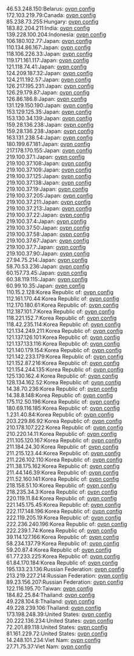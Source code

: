 46.53.248.150:Belarus: [ovpn config](vpn/46_53_248_150.ovpn)  
172.103.219.79:Canada: [ovpn config](vpn/172_103_219_79.ovpn)  
85.238.73.255:Hungary: [ovpn config](vpn/85_238_73_255.ovpn)  
183.82.204.211:India: [ovpn config](vpn/183_82_204_211.ovpn)  
139.228.100.204:Indonesia: [ovpn config](vpn/139_228_100_204.ovpn)  
106.180.102.77:Japan: [ovpn config](vpn/106_180_102_77.ovpn)  
110.134.86.167:Japan: [ovpn config](vpn/110_134_86_167.ovpn)  
118.106.226.33:Japan: [ovpn config](vpn/118_106_226_33.ovpn)  
119.171.161.117:Japan: [ovpn config](vpn/119_171_161_117.ovpn)  
121.118.74.41:Japan: [ovpn config](vpn/121_118_74_41.ovpn)  
124.209.187.32:Japan: [ovpn config](vpn/124_209_187_32.ovpn)  
124.211.192.57:Japan: [ovpn config](vpn/124_211_192_57.ovpn)  
126.217.195.231:Japan: [ovpn config](vpn/126_217_195_231.ovpn)  
126.29.179.87:Japan: [ovpn config](vpn/126_29_179_87.ovpn)  
126.86.186.8:Japan: [ovpn config](vpn/126_86_186_8.ovpn)  
131.129.150.190:Japan: [ovpn config](vpn/131_129_150_190.ovpn)  
153.129.125.35:Japan: [ovpn config](vpn/153_129_125_35.ovpn)  
153.130.34.139:Japan: [ovpn config](vpn/153_130_34_139.ovpn)  
159.28.136.238:Japan: [ovpn config](vpn/159_28_136_238.ovpn)  
159.28.136.238:Japan: [ovpn config](vpn/159_28_136_238.ovpn)  
163.131.238.54:Japan: [ovpn config](vpn/163_131_238_54.ovpn)  
180.199.67.181:Japan: [ovpn config](vpn/180_199_67_181.ovpn)  
217.178.170.155:Japan: [ovpn config](vpn/217_178_170_155.ovpn)  
219.100.37.1:Japan: [ovpn config](vpn/219_100_37_1.ovpn)  
219.100.37.108:Japan: [ovpn config](vpn/219_100_37_108.ovpn)  
219.100.37.109:Japan: [ovpn config](vpn/219_100_37_109.ovpn)  
219.100.37.125:Japan: [ovpn config](vpn/219_100_37_125.ovpn)  
219.100.37.138:Japan: [ovpn config](vpn/219_100_37_138.ovpn)  
219.100.37.19:Japan: [ovpn config](vpn/219_100_37_19.ovpn)  
219.100.37.205:Japan: [ovpn config](vpn/219_100_37_205.ovpn)  
219.100.37.211:Japan: [ovpn config](vpn/219_100_37_211.ovpn)  
219.100.37.213:Japan: [ovpn config](vpn/219_100_37_213.ovpn)  
219.100.37.22:Japan: [ovpn config](vpn/219_100_37_22.ovpn)  
219.100.37.4:Japan: [ovpn config](vpn/219_100_37_4.ovpn)  
219.100.37.50:Japan: [ovpn config](vpn/219_100_37_50.ovpn)  
219.100.37.58:Japan: [ovpn config](vpn/219_100_37_58.ovpn)  
219.100.37.67:Japan: [ovpn config](vpn/219_100_37_67.ovpn)  
219.100.37.7:Japan: [ovpn config](vpn/219_100_37_7.ovpn)  
219.100.37.90:Japan: [ovpn config](vpn/219_100_37_90.ovpn)  
27.94.75.214:Japan: [ovpn config](vpn/27_94_75_214.ovpn)  
58.70.53.236:Japan: [ovpn config](vpn/58_70_53_236.ovpn)  
60.157.73.45:Japan: [ovpn config](vpn/60_157_73_45.ovpn)  
60.38.119.115:Japan: [ovpn config](vpn/60_38_119_115.ovpn)  
60.99.10.35:Japan: [ovpn config](vpn/60_99_10_35.ovpn)  
110.15.2.128:Korea Republic of: [ovpn config](vpn/110_15_2_128.ovpn)  
112.161.170.44:Korea Republic of: [ovpn config](vpn/112_161_170_44.ovpn)  
112.170.180.61:Korea Republic of: [ovpn config](vpn/112_170_180_61.ovpn)  
112.187.101.7:Korea Republic of: [ovpn config](vpn/112_187_101_7.ovpn)  
118.221.152.7:Korea Republic of: [ovpn config](vpn/118_221_152_7.ovpn)  
118.42.235.114:Korea Republic of: [ovpn config](vpn/118_42_235_114.ovpn)  
121.134.249.211:Korea Republic of: [ovpn config](vpn/121_134_249_211.ovpn)  
121.137.126.101:Korea Republic of: [ovpn config](vpn/121_137_126_101.ovpn)  
121.137.133.116:Korea Republic of: [ovpn config](vpn/121_137_133_116.ovpn)  
121.140.179.154:Korea Republic of: [ovpn config](vpn/121_140_179_154.ovpn)  
121.142.233.179:Korea Republic of: [ovpn config](vpn/121_142_233_179.ovpn)  
121.152.87.216:Korea Republic of: [ovpn config](vpn/121_152_87_216.ovpn)  
121.154.244.135:Korea Republic of: [ovpn config](vpn/121_154_244_135.ovpn)  
125.130.162.4:Korea Republic of: [ovpn config](vpn/125_130_162_4.ovpn)  
128.134.162.52:Korea Republic of: [ovpn config](vpn/128_134_162_52.ovpn)  
14.38.70.236:Korea Republic of: [ovpn config](vpn/14_38_70_236.ovpn)  
14.38.8.148:Korea Republic of: [ovpn config](vpn/14_38_8_148.ovpn)  
175.112.50.196:Korea Republic of: [ovpn config](vpn/175_112_50_196.ovpn)  
180.69.116.185:Korea Republic of: [ovpn config](vpn/180_69_116_185.ovpn)  
1.231.40.84:Korea Republic of: [ovpn config](vpn/1_231_40_84.ovpn)  
203.229.86.92:Korea Republic of: [ovpn config](vpn/203_229_86_92.ovpn)  
210.178.107.222:Korea Republic of: [ovpn config](vpn/210_178_107_222.ovpn)  
210.220.14.11:Korea Republic of: [ovpn config](vpn/210_220_14_11.ovpn)  
211.105.120.167:Korea Republic of: [ovpn config](vpn/211_105_120_167.ovpn)  
211.184.24.30:Korea Republic of: [ovpn config](vpn/211_184_24_30.ovpn)  
211.215.123.44:Korea Republic of: [ovpn config](vpn/211_215_123_44.ovpn)  
211.226.102.110:Korea Republic of: [ovpn config](vpn/211_226_102_110.ovpn)  
211.38.175.162:Korea Republic of: [ovpn config](vpn/211_38_175_162.ovpn)  
211.44.146.39:Korea Republic of: [ovpn config](vpn/211_44_146_39.ovpn)  
211.52.160.141:Korea Republic of: [ovpn config](vpn/211_52_160_141.ovpn)  
218.158.51.10:Korea Republic of: [ovpn config](vpn/218_158_51_10.ovpn)  
218.235.34.3:Korea Republic of: [ovpn config](vpn/218_235_34_3.ovpn)  
220.119.11.84:Korea Republic of: [ovpn config](vpn/220_119_11_84.ovpn)  
221.145.175.45:Korea Republic of: [ovpn config](vpn/221_145_175_45.ovpn)  
222.117.148.196:Korea Republic of: [ovpn config](vpn/222_117_148_196.ovpn)  
222.119.205.19:Korea Republic of: [ovpn config](vpn/222_119_205_19.ovpn)  
222.236.240.196:Korea Republic of: [ovpn config](vpn/222_236_240_196.ovpn)  
222.239.1.74:Korea Republic of: [ovpn config](vpn/222_239_1_74.ovpn)  
39.114.127.166:Korea Republic of: [ovpn config](vpn/39_114_127_166.ovpn)  
58.234.137.79:Korea Republic of: [ovpn config](vpn/58_234_137_79.ovpn)  
59.20.87.4:Korea Republic of: [ovpn config](vpn/59_20_87_4.ovpn)  
61.77.233.225:Korea Republic of: [ovpn config](vpn/61_77_233_225.ovpn)  
61.84.170.184:Korea Republic of: [ovpn config](vpn/61_84_170_184.ovpn)  
195.133.23.136:Russian Federation: [ovpn config](vpn/195_133_23_136.ovpn)  
213.219.227.214:Russian Federation: [ovpn config](vpn/213_219_227_214.ovpn)  
89.23.156.207:Russian Federation: [ovpn config](vpn/89_23_156_207.ovpn)  
122.116.195.70:Taiwan: [ovpn config](vpn/122_116_195_70.ovpn)  
184.82.25.84:Thailand: [ovpn config](vpn/184_82_25_84.ovpn)  
49.228.104.8:Thailand: [ovpn config](vpn/49_228_104_8.ovpn)  
49.228.239.106:Thailand: [ovpn config](vpn/49_228_239_106.ovpn)  
173.198.248.39:United States: [ovpn config](vpn/173_198_248_39.ovpn)  
20.222.136.234:United States: [ovpn config](vpn/20_222_136_234.ovpn)  
72.201.89.118:United States: [ovpn config](vpn/72_201_89_118.ovpn)  
81.161.229.72:United States: [ovpn config](vpn/81_161_229_72.ovpn)  
14.248.101.234:Viet Nam: [ovpn config](vpn/14_248_101_234.ovpn)  
27.71.75.37:Viet Nam: [ovpn config](vpn/27_71_75_37.ovpn)  
